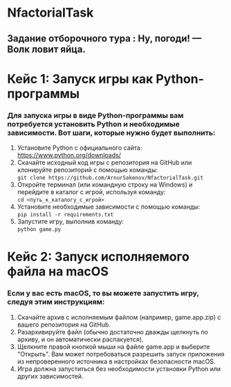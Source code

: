 # NfactorialTask
## Задание отборочного тура : Ну, погоди! — Волк ловит яйца.

# Кейс 1: Запуск игры как Python-программы

### Для запуска игры в виде Python-программы вам потребуется установить Python и необходимые зависимости. Вот шаги, которые нужно будет выполнить:

1) Установите Python с официального сайта: https://www.python.org/downloads/
2) Скачайте исходный код игры с репозитория на GitHub или клонируйте репозиторий с помощью команды: <br>
``` git clone https://github.com/ArnurSakenov/NfactorialTask.git ```
3) Откройте терминал (или командную строку на Windows) и перейдите в каталог с игрой, используя команду: <br>
``` cd <путь_к_каталогу_с_игрой> ```
4) Установите необходимые зависимости с помощью команды: <br>
``` pip install -r requirements.txt ```
5) Запустите игру, выполнив команду: <br>
``` python game.py ```
# Кейс 2: Запуск исполняемого файла на macOS

### Если у вас есть macOS, то вы можете запустить игру, следуя этим инструкциям:

1) Скачайте архив с исполняемым файлом (например, game.app.zip) с вашего репозитория на GitHub.
2) Разархивируйте файл (обычно достаточно дважды щелкнуть по архиву, и он автоматически распакуется).
3) Щелкните правой кнопкой мыши на файле game.app и выберите "Открыть". Вам может потребоваться разрешить запуск приложения из непроверенного источника в настройках безопасности macOS.
4) Игра должна запуститься без необходимости установки Python или других зависимостей.


